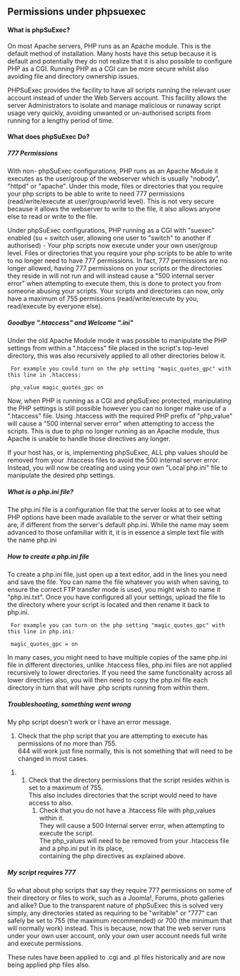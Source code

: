 <!-- Filename: How_do_phpSuExec_file_permissions_work%3F / Display title: How do phpSuExec file permissions work? -->

## Permissions under phpsuexec

#### What is phpSuExec?

On most Apache servers, PHP runs as an Apache module. This is the
default method of installation. Many hosts have this setup because it is
default and potentially they do not realize that it is also possible to
configure PHP as a CGI. Running PHP as a CGI can be more secure whilst
also avoiding file and directory ownership issues.

PHPSuExec provides the facility to have all scripts running the relevant
user account instead of under the Web Servers account. This facility
allows the server Administrators to isolate and manage malicious or
runaway script usage very quickly, avoiding unwanted or un-authorised
scripts from running for a lengthy period of time.

#### What does phpSuExec Do?

##### 777 Permissions

With non- phpSuExec configurations, PHP runs as an Apache Module it
executes as the user/group of the webserver which is usually "nobody",
"httpd" or "apache". Under this mode, files or directories that you
require your php scripts to be able to write to need 777 permissions
(read/write/execute at user/group/world level). This is not very secure
because it allows the webserver to write to the file, it also allows
anyone else to read or write to the file.

Under phpSuExec configurations, PHP running as a CGI with "suexec"
enabled (su = switch user, allowing one user to "switch" to another if
authorised) - Your php scripts now execute under your own user/group
level. Files or directories that you require your php scripts to be able
to write to no longer need to have 777 permissions. In fact, 777
permissions are no longer allowed, having 777 permissions on your
scripts or the directories they reside in will not run and will instead
cause a "500 internal server error" when attempting to execute them,
this is done to protect you from someone abusing your scripts. Your
scripts and directories can now, only have a maximum of 755 permissions
(read/write/execute by you, read/execute by everyone else).

##### Goodbye ".htaccess" and Welcome ".ini"

Under the old Apache Module mode it was possible to manipulate the PHP
settings from within a ".htaccess" file placed in the script's top-level
directory, this was also recursively applied to all other directories
below it.

     For example you could turn on the php setting "magic_quotes_gpc" with this line in .htaccess:

     php_value magic_quotes_gpc on

Now, when PHP is running as a CGI and phpSuExec protected, manipulating
the PHP settings is still possible however you can no longer make use of
a ".htaccess" file. Using .htaccess with the required PHP prefix of
"php_value" will cause a "500 internal server error" when attempting to
access the scripts. This is due to php no longer running as an Apache
module, thus Apache is unable to handle those directives any longer.

If your host has, or is, implementing phpSuExec, ALL php values should
be removed from your .htaccess files to avoid the 500 internal server
error. Instead, you will now be creating and using your own "Local
php.ini" file to manipulate the desired php settings.

##### What is a php.ini file?

The php.ini file is a configuration file that the server looks at to see
what PHP options have been made available to the server or what their
setting are, if different from the server's default php.ini. While the
name may seem advanced to those unfamiliar with it, it is in essence a
simple text file with the name php.ini

##### How to create a php.ini file

To create a php.ini file, just open up a text editor, add in the lines
you need and save the file. You can name the file whatever you wish when
saving, to ensure the correct FTP transfer mode is used, you might wish
to name it "php.ini.txt". Once you have configured all your settings,
upload the file to the directory where your script is located and then
rename it back to php.ini.

     For example you can turn on the php setting "magic_quotes_gpc" with this line in php.ini:

     magic_quotes_gpc = on

In many cases, you might need to have multiple copies of the same
php.ini file in different directories, unlike .htaccess files, php.ini
files are not applied recursively to lower directories. If you need the
same functionality across all lower directries also, you will then need
to copy the php.ini file each directory in turn that will have .php
scripts running from within them.

##### Troubleshooting, something went wrong

My php script doesn't work or I have an error message.

1.  Check that the php script that you are attempting to execute has
    permissions of no more than 755.  
    644 will work just fine normally, this is not something that will
    need to be changed in most cases.

<!-- -->

1.  1.  Check that the directory permissions that the script resides
        within is set to a maximum of 755.  
        This also includes directories that the script would need to
        have access to also.
        1.  Check that you do not have a .htaccess file with php_values
            within it.  
            They will cause a 500 Internal server error, when attempting
            to execute the script.  
            The php_values will need to be removed from your .htaccess
            file and a php.ini put in its place,  
            containing the php directives as explained above.

##### My script requires 777

So what about php scripts that say they require 777 permissions on some
of their directory or files to work, such as a Joomla!, Forums, photo
galleries and alike? Due to the transparent nature of phpSuExec this is
solved very simply, any directories stated as requiring to be "writable"
or "777" can safely be set to 755 (the maximum recommended) or 700 (the
minimum that will normally work) instead. This is because, now that the
web server runs under your own user account, only your own user account
needs full write and execute permissions.

These rules have been applied to .cgi and .pl files historically and are
now being applied php files also.
